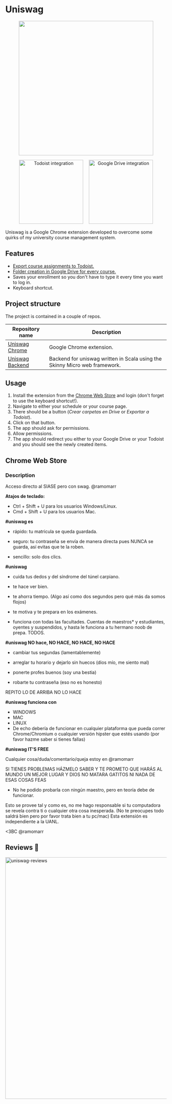 # Uniswag

<p align="center">
   <img width="420" src="https://user-images.githubusercontent.com/10622989/60761446-06cc6680-a01f-11e9-8d52-b943800da748.png">
</p>

<p align="center">
   <img width="200" alt="Todoist integration" border src="https://user-images.githubusercontent.com/10622989/60761441-e7cdd480-a01e-11e9-9018-57db46925e10.gif">
   <img width="10"></img>
   <img width="200" alt="Google Drive integration" src="https://user-images.githubusercontent.com/10622989/60761444-f61bf080-a01e-11e9-9a84-600e2e8b26e9.gif">
</p>

Uniswag is a Google Chrome extension developed to overcome some quirks of my university course management system.

##  Features
- [Export course assignments to Todoist.](https://user-images.githubusercontent.com/10622989/60761441-e7cdd480-a01e-11e9-9018-57db46925e10.gif)
- [Folder creation in Google Drive for every course.](https://user-images.githubusercontent.com/10622989/60761444-f61bf080-a01e-11e9-9a84-600e2e8b26e9.gif)
- Saves your enrollment so you don't have to type it every time you want to log in.
- Keyboard shortcut.

## Project structure

The project is contained in a couple of repos.

|Repository name | Description |
|----------------|-------------|
| [Uniswag Chrome](https://github.com/ramomar/uniswag-chrome) | Google Chrome extension. |
| [Uniswag Backend](https://github.com/ramomar/uniswag-backend) | Backend for uniswag written in Scala using the Skinny Micro web framework. |


## Usage
1. Install the extension from the [Chrome Web Store](https://chrome.google.com/webstore/detail/uniswag/mogfppbobkadpdmpjdpcgmajlcffiemn) and login (don't forget to use the keyboard shortcut!).
2. Navigate to either your schedule or your course page.
3. There should be a button (_Crear carpetas en Drive_ or _Exportar a Todoist_).
4. Click on that button.
5. The app should ask for permissions.
6. Allow permissions.
7. The app should redirect you either to your Google Drive or your Todoist and you should see the newly created items.

## Chrome Web Store

### Description

Acceso directo al SIASE pero con swag. @ramomarr

**Atajos de teclado:**

- Ctrl + Shift + U  para los usuarios Windows/Linux.
- Cmd + Shift + U para los usuarios Mac.


**\#uniswag es**

- rápido: tu matricula se queda guardada.

- seguro: tu contraseña se envía de manera directa pues NUNCA se guarda, así evitas que te la roben.

- sencillo: solo dos clics.

**\#uniswag**

- cuida tus dedos y del síndrome del túnel carpiano.

- te hace ver bien.

- te ahorra tiempo. (Algo así como dos segundos pero qué más da somos flojos)

- te motiva y te prepara en los exámenes.

- funciona con todas las facultades. Cuentas de maestros* y estudiantes, oyentes y suspendidos, y hasta le funciona a tu hermano noob de prepa. TODOS.

**\#uniswag NO hace, NO HACE, NO HACE, NO HACE**

- cambiar tus segundas (lamentablemente)

- arreglar tu horario y dejarlo sin huecos (dios mío, me siento mal)

- ponerte profes buenos (soy una bestia)

- robarte tu contraseña (eso no es honesto)

REPITO LO DE ARRIBA NO LO HACE

**\#uniswag funciona con**

- WINDOWS
- MAC
- LINUX
- De echo debería de funcionar en cualquier plataforma que pueda correr Chrome/Chromium o cualquier versión hipster que estés usando (por favor hazme saber si tienes fallas)

**\#uniswag IT'S FREE**

Cualquier cosa/duda/comentario/queja estoy en @ramomarr

SI TIENES PROBLEMAS HÁZMELO SABER Y TE PROMETO QUE HARÁS AL MUNDO UN MEJOR LUGAR Y DIOS NO MATARA GATITOS NI NADA DE ESAS COSAS FEAS

* No he podido probarla con ningún maestro, pero en teoría debe de funcionar.

Esto se provee tal y como es, no me hago responsable si tu computadora se revela contra ti o cualquier otra cosa inesperada. (No te preocupes todo saldrá bien pero por favor trata bien a tu pc/mac)
Esta extensión es independiente a la UANL.

<3BC @ramomarr

## Reviews 💛
<img width="755" alt="uniswag-reviews" src="https://user-images.githubusercontent.com/10622989/60761440-dab0e580-a01e-11e9-8475-736e0eac84eb.png">
